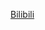 [Bilibili](https://www.bilibili.com/video/BV1hp4y1t7zq/?spm_id_from=333.788.recommend_more_video.17&vd_source=c801aa3fac0e6e97b0df71f74a8b25bd)